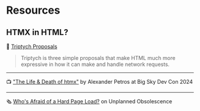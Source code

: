 # Resources




## HTMX in HTML?

📄 [Triptych Proposals](https://alexanderpetros.com/triptych/)

> Triptych is three simple proposals that make HTML much more expressive in how it can make and handle network requests.

---

📺 ["The Life & Death of htmx"](https://youtu.be/inRB6ull5WQ) by Alexander Petros at Big Sky Dev Con 2024

---

🗞️ [Who's Afraid of a Hard Page Load?](https://unplannedobsolescence.com/blog/hard-page-load/) on Unplanned Obsolescence




